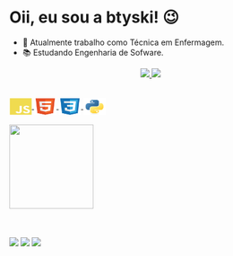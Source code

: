 # Oii, eu sou a btyski!  😉
-  💼 Atualmente trabalho como Técnica em Enfermagem.
-  📚 Estudando Engenharia de Sofware.


<div align="center">
  <a href="https://github.com/belltyski">
  <img height="180em" src="https://github-readme-stats.vercel.app/api?username=btyski&show_icons=true&theme=dark&include_all_commits=true&count_private=true"/>
  <img height="180em" src="https://github-readme-stats.vercel.app/api/top-langs/?username=btyski&layout=compact&langs_count=7&theme=dark"/>
 </div>

<div><br><br>
  <img align="center" alt="Bell-Js" height="30" width="40" src="https://raw.githubusercontent.com/devicons/devicon/master/icons/javascript/javascript-plain.svg">
  <img align="center" alt="Bell-HTML" height="30" width="40" src="https://raw.githubusercontent.com/devicons/devicon/master/icons/html5/html5-original.svg">
  <img align="center" alt="Bell-CSS" height="30" width="40" src="https://raw.githubusercontent.com/devicons/devicon/master/icons/css3/css3-original.svg">
  <img align="center" alt="Bell-Python" height="30" width="40" src="https://raw.githubusercontent.com/devicons/devicon/master/icons/python/python-original.svg">
  <br><br>
  <a href="https://picasion.com/"><img src="https://i.picasion.com/pic92/d50237bbdd849f060084c3f0379459c5.gif" width="150" height="150" border="0" aling="left">
</div>
 
<div><br><br>

  <a href="https://instagram.com/btyski" target="_blank"><img src="https://img.shields.io/badge/-Instagram-%23E4405F?style=for-the-badge&logo=instagram&logoColor=white" target="_blank"></a>
  <a href = "mailto:isabeltyski@gmail.com"><img src="https://img.shields.io/badge/-Gmail-%23333?style=for-the-badge&logo=gmail&logoColor=white" target="_blank"></a>
  <a href="https://www.linkedin.com/in/isabel-t-4a74a112a" target="_blank"><img src="https://img.shields.io/badge/-LinkedIn-%230077B5?style=for-the-badge&logo=linkedin&logoColor=white" target="_blank"></a> 
  
 
</div>
